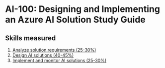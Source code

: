 # AI-100: Designing and Implementing an Azure AI Solution Study Guide
## Skills measured

1. [Analyze solution requirements (25-30%)]()
2. [Design AI solutions (40-45%)]()
3. [Implement and monitor AI solutions (25-30%)]()